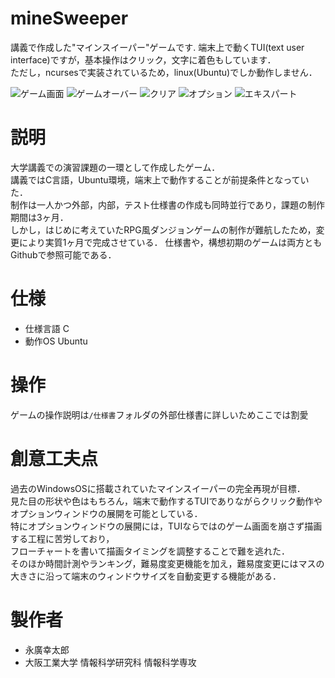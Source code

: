 # mineSweeper
講義で作成した"マインスイーパー"ゲームです.
端末上で動くTUI(text user interface)ですが，基本操作はクリック，文字に着色もしています．  
ただし，ncursesで実装されているため，linux(Ubuntu)でしか動作しません．  

![ゲーム画面](./ゲーム画面/ゲーム中.png)
![ゲームオーバー](./ゲーム画面/ゲームオーバー.png)
![クリア](./ゲーム画面/ゲームクリア.png)
![オプション](./ゲーム画面/オプション.png)
![エキスパート](./ゲーム画面/エキスパート.png)

# 説明
大学講義での演習課題の一環として作成したゲーム．  
講義ではC言語，Ubuntu環境，端末上で動作することが前提条件となっていた．  
制作は一人かつ外部，内部，テスト仕様書の作成も同時並行であり，課題の制作期間は3ヶ月．  
しかし，はじめに考えていたRPG風ダンジョンゲームの制作が難航したため，変更により実質1ヶ月で完成させている．
仕様書や，構想初期のゲームは両方ともGithubで参照可能である．  
 
# 仕様
* 仕様言語 C
* 動作OS Ubuntu

# 操作
ゲームの操作説明は`/仕様書`フォルダの外部仕様書に詳しいためここでは割愛  
 
# 創意工夫点
過去のWindowsOSに搭載されていたマインスイーパーの完全再現が目標．  
見た目の形状や色はもちろん，端末で動作するTUIでありながらクリック動作やオプションウィンドウの展開を可能としている．  
特にオプションウィンドウの展開には，TUIならではのゲーム画面を崩さず描画する工程に苦労しており，  
フローチャートを書いて描画タイミングを調整することで難を逃れた．  
そのほか時間計測やランキング，難易度変更機能を加え，難易度変更にはマスの大きさに沿って端末のウィンドウサイズを自動変更する機能がある．  
 
# 製作者
* 永廣幸太郎  
* 大阪工業大学 情報科学研究科 情報科学専攻   
